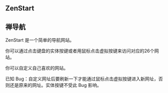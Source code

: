 ## ZenStart

## 禅导航

ZenStart 是一个简单的导航网站。

你可以通过点击键盘的实体按键或者用鼠标点击虚拟按键来访问对应的26个网站。

你可以自定义自己喜欢的网站。

已知 Bug：自定义网址后要刷新一下才能通过鼠标点击虚拟按键进入新网址，否则还是原来的网址。实体按键不受此 Bug 影响。
